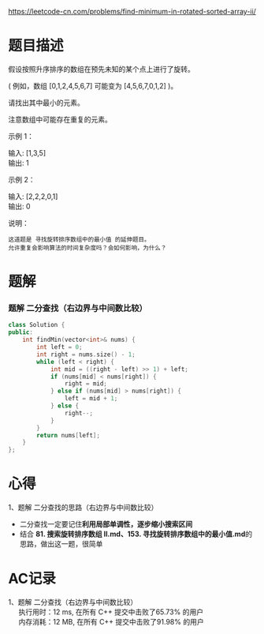 https://leetcode-cn.com/problems/find-minimum-in-rotated-sorted-array-ii/
# 题目描述
假设按照升序排序的数组在预先未知的某个点上进行了旋转。

( 例如，数组 [0,1,2,4,5,6,7]  可能变为 [4,5,6,7,0,1,2] )。

请找出其中最小的元素。

注意数组中可能存在重复的元素。

示例 1：

输入: [1,3,5]  
输出: 1

示例 2：

输入: [2,2,2,0,1]  
输出: 0

说明：

	这道题是 寻找旋转排序数组中的最小值 的延伸题目。
	允许重复会影响算法的时间复杂度吗？会如何影响，为什么？


# 题解
### 题解 二分查找（右边界与中间数比较）
```C++
class Solution {
public:
    int findMin(vector<int>& nums) {
        int left = 0;
        int right = nums.size() - 1;
        while (left < right) {
            int mid = ((right - left) >> 1) + left;
            if (nums[mid] < nums[right]) {
                right = mid;
            } else if (nums[mid] > nums[right]) {
                left = mid + 1;
            } else {
                right--;
            }
        }
        return nums[left];
    }
};
```
# 心得
1、题解 二分查找的思路（右边界与中间数比较）
- 二分查找一定要记住**利用局部单调性，逐步缩小搜索区间**  
- 结合 **81. 搜索旋转排序数组 II.md、153. 寻找旋转排序数组中的最小值.md**的思路，做出这一题，很简单  
# AC记录
1、题解 二分查找（右边界与中间数比较）    
&emsp;&ensp;执行用时：12 ms, 在所有 C++ 提交中击败了65.73% 的用户  
&emsp;&ensp;内存消耗：12 MB, 在所有 C++ 提交中击败了91.98% 的用户  






